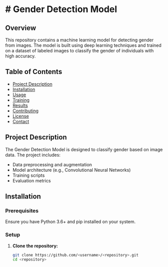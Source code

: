 # # Gender Detection Model

## Overview

This repository contains a machine learning model for detecting gender from images. The model is built using deep learning techniques and trained on a dataset of labeled images to classify the gender of individuals with high accuracy.

## Table of Contents

- [Project Description](#project-description)
- [Installation](#installation)
- [Usage](#usage)
- [Training](#training)
- [Results](#results)
- [Contributing](#contributing)
- [License](#license)
- [Contact](#contact)

## Project Description

The Gender Detection Model is designed to classify gender based on image data. The project includes:

- Data preprocessing and augmentation
- Model architecture (e.g., Convolutional Neural Networks)
- Training scripts
- Evaluation metrics

## Installation

### Prerequisites

Ensure you have Python 3.6+ and pip installed on your system.

### Setup

1. **Clone the repository:**
   ```bash
   git clone https://github.com/<username>/<repository>.git
   cd <repository>
